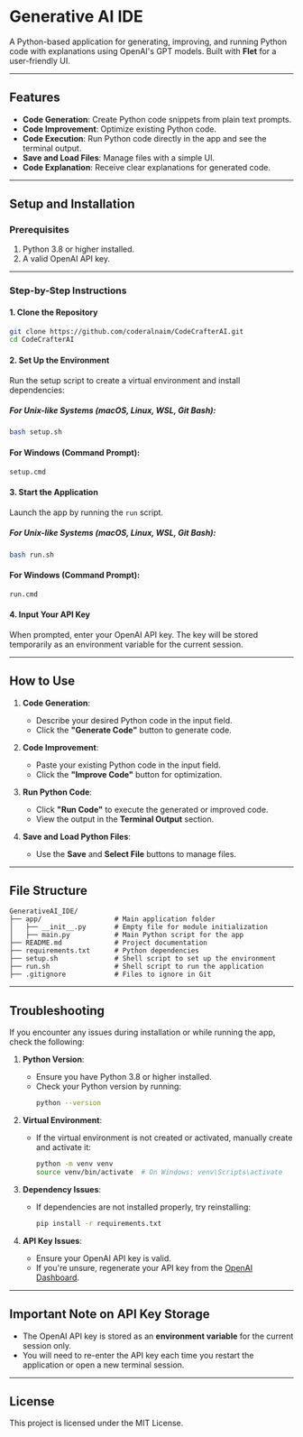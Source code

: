 
# Generative AI IDE

A Python-based application for generating, improving, and running Python code with explanations using OpenAI's GPT models. Built with **Flet** for a user-friendly UI.

---

## **Features**

- **Code Generation**: Create Python code snippets from plain text prompts.
- **Code Improvement**: Optimize existing Python code.
- **Code Execution**: Run Python code directly in the app and see the terminal output.
- **Save and Load Files**: Manage files with a simple UI.
- **Code Explanation**: Receive clear explanations for generated code.

---

## **Setup and Installation**

### **Prerequisites**
1. Python 3.8 or higher installed.
2. A valid OpenAI API key.

---

### **Step-by-Step Instructions**

#### **1. Clone the Repository**
   ```bash
   git clone https://github.com/coderalnaim/CodeCrafterAI.git
   cd CodeCrafterAI
   ```

#### **2. Set Up the Environment**
Run the setup script to create a virtual environment and install dependencies:
   ##### **For Unix-like Systems (macOS, Linux, WSL, Git Bash):**
   ```bash
   bash setup.sh
   ```

   #### **For Windows (Command Prompt):**
   ```bash
   setup.cmd
   ```

#### **3. Start the Application**
Launch the app by running the `run` script.
   ##### **For Unix-like Systems (macOS, Linux, WSL, Git Bash):**
   ```bash
   bash run.sh
   ```

   #### **For Windows (Command Prompt):**
   ```bash
   run.cmd
   ```

#### **4. Input Your API Key**
When prompted, enter your OpenAI API key. The key will be stored temporarily as an environment variable for the current session.

---

## **How to Use**

1. **Code Generation**:
   - Describe your desired Python code in the input field.
   - Click the **"Generate Code"** button to generate code.
   
2. **Code Improvement**:
   - Paste your existing Python code in the input field.
   - Click the **"Improve Code"** button for optimization.

3. **Run Python Code**:
   - Click **"Run Code"** to execute the generated or improved code.
   - View the output in the **Terminal Output** section.

4. **Save and Load Python Files**:
   - Use the **Save** and **Select File** buttons to manage files.

---

## **File Structure**

```plaintext
GenerativeAI_IDE/
├── app/                  # Main application folder
│   ├── __init__.py       # Empty file for module initialization
│   ├── main.py           # Main Python script for the app
├── README.md             # Project documentation
├── requirements.txt      # Python dependencies
├── setup.sh              # Shell script to set up the environment
├── run.sh                # Shell script to run the application
├── .gitignore            # Files to ignore in Git
```

---

## **Troubleshooting**

If you encounter any issues during installation or while running the app, check the following:

1. **Python Version**:
   - Ensure you have Python 3.8 or higher installed.
   - Check your Python version by running:
     ```bash
     python --version
     ```

2. **Virtual Environment**:
   - If the virtual environment is not created or activated, manually create and activate it:
     ```bash
     python -m venv venv
     source venv/bin/activate  # On Windows: venv\Scripts\activate
     ```

3. **Dependency Issues**:
   - If dependencies are not installed properly, try reinstalling:
     ```bash
     pip install -r requirements.txt
     ```

4. **API Key Issues**:
   - Ensure your OpenAI API key is valid.
   - If you're unsure, regenerate your API key from the [OpenAI Dashboard](https://platform.openai.com/).

---

## **Important Note on API Key Storage**

- The OpenAI API key is stored as an **environment variable** for the current session only.
- You will need to re-enter the API key each time you restart the application or open a new terminal session.

---

## **License**

This project is licensed under the MIT License.
